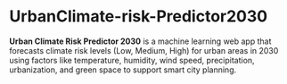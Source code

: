 # UrbanClimate-risk-Predictor2030
**Urban Climate Risk Predictor 2030** is a machine learning web app that forecasts climate risk levels (Low, Medium, High) for urban areas in 2030 using factors like temperature, humidity, wind speed, precipitation, urbanization, and green space to support smart city planning.
